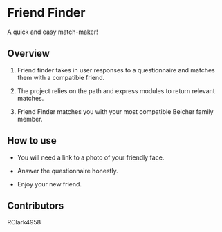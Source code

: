 # Friend Finder

A quick and easy match-maker!

## Overview

1. Friend finder takes in user responses to a questionnaire and matches them with a compatible friend.

2. The project relies on the path and express modules to return relevant matches. 

3. Friend Finder matches you with your most compatible Belcher family member.

## How to use

* You will need a link to a photo of your friendly face.

* Answer the questionnaire honestly.

* Enjoy your new friend.

## Contributors

RClark4958